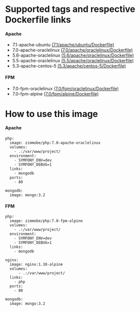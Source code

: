 # Supported tags and respective Dockerfile links

#### Apache

* 7.1-apache-ubuntu [(7.1/apache/ubuntu/Dockerfile)](https://github.com/zimmo-be/docker-php/blob/master/7.1/apache/ubuntu/Dockerfile)
* 7.0-apache-oraclelinux [(7.0/apache/oraclelinux/Dockerfile)](https://github.com/zimmo-be/docker-php/blob/master/7.0/apache/oraclelinux/Dockerfile)
* 5.6-apache-oraclelinux [(5.6/apache/oraclelinux/Dockerfile)](https://github.com/zimmo-be/docker-php/blob/master/5.6/apache/oraclelinux/Dockerfile)
* 5.5-apache-oraclelinux [(5.5/apache/oraclelinux/Dockerfile)](https://github.com/zimmo-be/docker-php/blob/master/5.5/apache/oraclelinux/Dockerfile)
* 5.3-apache-centos-5 [(5.3/apache/centos-5/Dockerfile)](https://github.com/zimmo-be/docker-php/blob/master/5.3/apache/centos-5/Dockerfile)

#### FPM

* 7.0-fpm-oraclelinux [(7.0/fpm/oraclelinux/Dockerfile)](https://github.com/zimmo-be/docker-php/blob/master/7.0/fpm/oraclelinux/Dockerfile)
* 7.0-fpm-alpine [(7.0/fpm/alpine/Dockerfile)](https://github.com/zimmo-be/docker-php/blob/master/7.0/fpm/alpine/Dockerfile)

# How to use this image

#### Apache

    php:
      image: zimmobe/php:7.0-apache-oraclelinux
      volumes:
        - .:/var/www/project/
      environment:
        - SYMFONY_ENV=dev
        - SYMFONY_DEBUG=1
      links:
        - mongodb
      ports:
        - 80
    
    mongodb:
      image: mongo:3.2

#### FPM

    php:
      image: zimmobe/php:7.0-fpm-alpine
      volumes:
        - .:/var/www/project/
      environment:
        - SYMFONY_ENV=dev
        - SYMFONY_DEBUG=1
      links:
        - mongodb
    
    nginx:
      image: nginx:1.10-alpine
      volumes:
          - .:/var/www/project/
      links:
        - php
      ports:
        - 80
    
    mongodb:
      image: mongo:3.2
